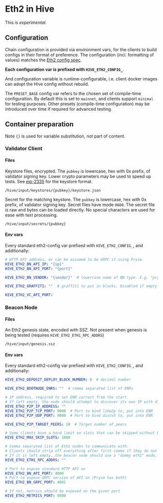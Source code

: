 # Eth2 in Hive

This is *experimental*.

## Configuration

Chain configuration is provided via environment vars, for the clients to build configs in their format of preference.
The configuration (incl. formatting of values) matches the [Eth2 config spec](https://github.com/ethereum/consensus-specs/tree/dev/configs).

**Each configuration var is prefixed with `HIVE_ETH2_CONFIG_`**.

And configuration variable is runtime-configurable, i.e. client docker images can adopt the Hive config without rebuild. 

The `PRESET_BASE` config var refers to the chosen set of compile-time configuration.
By default this is set to `mainnet`, and clients support `minimal` for testing purposes.
Other presets (compile-time configuration) may be introduced over time if required for advanced testing.

## Container preparation

Note `{}` is used for variable substitution, not part of content.

### Validator Client

#### Files

Keystore files, encrypted. The `pubkey` is lowercase, hex with 0x prefix, of validator signing key.
Lower crypto parameters may be used to speed up tests.
See [eip-2335](https://github.com/ethereum/EIPs/blob/master/EIPS/eip-2335.md) for the keystore format.
```
/hive/input/keystores/{pubkey}/keystore.json
```

Secret for the matching keystore. The `pubkey` is lowercase, hex with 0x prefix, of validator signing key.
Secret files have mode `0600`. The secret file is raw and bytes can be loaded directly.
No special characters are used for ease with text processing.
```
/hive/input/secrets/{pubkey}
```

#### Env vars

Every standard eth2-config var prefixed with `HIVE_ETH2_CONFIG_`, and additionally:

```yaml
# HTTP API address, or can be assumed to be GRPC if using Prysm.
HIVE_ETH2_BN_API_IP: "{ip}"
HIVE_ETH2_BN_API_PORT: "{port}"

HIVE_ETH2_BN_VENDOR: "{vendor}"  # lowercase name of BN type. E.g. "prysm"

HIVE_ETH2_GRAFFITI: ""  # graffiti to put in blocks. Disabled if empty.

HIVE_ETH2_VC_API_PORT: 
```

### Beacon Node

#### Files

An Eth2 genesis state, encoded with SSZ. Not present when genesis is being tested (requires `HIVE_ETH2_ETH1_RPC_ADDRS`)
```
/hive/input/genesis.ssz
```

#### Env vars

Every standard eth2-config var prefixed with `HIVE_ETH2_CONFIG_`, and additionally:

```yaml
HIVE_ETH2_DEPOSIT_DEPLOY_BLOCK_NUMBER: 0  # decimal number

HIVE_ETH2_BOOTNODE_ENRS: ""  # comma separated list of ENRs

# IP address, required to set ENR correct from the start.
# If left empty, the node should attempt to discover its own IP with discv5.
HIVE_ETH2_P2P_IP_ADDRESS: ""
HIVE_ETH2_P2P_TCP_PORT: 9000  # Port to bind libp2p to, put into ENR
HIVE_ETH2_P2P_UDP_PORT: 9000  # Port to bind discv5 to, put into ENR

HIVE_ETH2_P2P_TARGET_PEERS: 10  # Target number of peers

# Some clients have a hard limit on slots that can be skipped without block. 
HIVE_ETH2_MAX_SKIP_SLOTS: 1000

# Comma separated list of Eth1 nodes to communicate with.
# Clients should strip off everything after first comma if they do not load-balancing between them.
# If it is left empty, the beacon node should use a "dummy eth1" mode, where it fills Eth1 votes with mock data.
HIVE_ETH2_ETH1_RPC_ADDRS: ""

# Port to expose standard HTTP API on 
HIVE_ETH2_BN_API_PORT: 4000
# Port to expose GRPC version of API on (Prysm has both)
HIVE_ETH2_BN_GRPC_PORT: 4001

# If not, metrics should be exposed on the given port
HIVE_ETH2_METRICS_PORT: 8080
```
